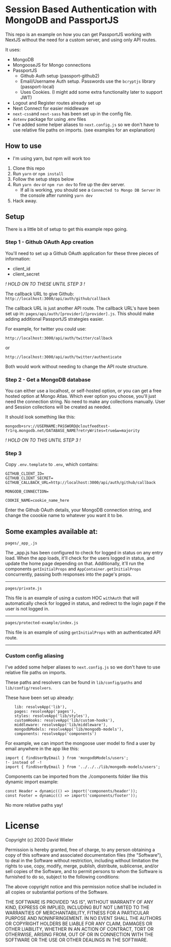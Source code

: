 # Session Based Authentication with MongoDB and PassportJS

This repo is an example on how you can get PassportJS working with NextJS without the need for a custom server, and using only API routes.

It uses:

-   MongoDB
-   MongooseJS for Mongo connections
-   PassportJS
    -   Github Auth setup (passport-github2)
    -   Email/Username Auth setup. Passwords use the `bcryptjs` library (passport-local)
    -   Uses Cookies. (I might add some extra functionality later to support JWT)
-   Logout and Register routes already set up
-   Next Connect for easier middleware
-   `next-css`and `next-sass` has been set up in the config file.
-   `dotenv` package for using .env files
-   I've added some helper aliases to `next.config.js` so we don't have to use relative file paths on imports. (see examples for an explanation)

## How to use

-   I'm using yarn, but npm will work too

1. Clone this repo
2. Run `yarn` or `npm install`
3. Follow the setup steps below
4. Run `yarn dev` or `npm run dev` to fire up the dev server.
    - If all is working, you should see a `Connected to Mongo DB Server` in the console after running `yarn dev`
5. Hack away.

## Setup

There is a little bit of setup to get this example repo going.

### Step 1 - Github OAuth App creation

You'll need to set up a Github OAuth application for these three pieces of information:

-   client_id
-   client_secret

_! HOLD ON TO THESE UNTIL STEP 3 !_

The callback URL to give Github: `http://localhost:3000/api/auth/github/callback`

The callback URL is just another API route. The callback URL's have been set up in:
`pages/api/auth/[provider]/[provider].js`. This should make adding additional PassportJS strategies easier.

For example, for twitter you could use:

`http://localhost:3000/api/auth/twitter/callback`

or

`http://localhost:3000/api/auth/twitter/authenticate`

Both would work without needing to change the API route structure.

### Step 2 - Get a MongoDB database

You can either use a localhost, or self-hosted option, or you can get a free hosted option at Mongo Atlas. Which ever option you choose, you'll just need the connection string. No need to make any collections manually. User and Session collections will be created as needed.

It should look something like this:

`mongodb+srv://USERNAME:PASSWORD@cloutfeedtest-fr1rq.mongodb.net/DATABASE_NAME?retryWrites=true&w=majority`

_! HOLD ON TO THIS UNTIL STEP 3 !_

### Step 3

Copy `.env.template` to `.env`, which contains:

```
GITHUB_CLIENT_ID=
GITHUB_CLIENT_SECRET=
GITHUB_CALLBACK_URL=http://localhost:3000/api/auth/github/callback

MONGODB_CONNECTION=

COOKIE_NAME=cookie_name_here
```

Enter the Github OAuth details, your MongoDB connection string, and change the coookie name to whatever you want it to be.

## Some examples available at:

`pages/_app_.js`

The \_app.js has been configured to check for logged in status on any entry load. When the app loads, it'll check for the users logged in status, and update the home page depending on that. Additionally, it'll run the components `getInitialProps` and `AppContainer.getInitialProps` concurrently, passing both responses into the page's props.

---

`pages/private.js`

This file is an example of using a custom HOC `withAuth` that will automatically check for logged in status, and redirect to the login page if the user is not logged in.

---

`pages/protected-example/index.js`

This file is an example of using `getInitialProps` with an authenticated API route.

---

### Custom config aliasing

I've added some helper aliases to `next.config.js` so we don't have to use relative file paths on imports.

These paths and resolvers can be found in `lib/config/paths` and `lib/config/resolvers`.

These have been set up already:

```
	lib: resolveApp('lib'),
	pages: resolveApp('pages'),
	styles: resolveApp('lib/styles'),
	customHooks: resolveApp('lib/custom-hooks'),
	middleware: resolveApp('lib/middleware'),
	mongodbModels: resolveApp('lib/mongodb-models'),
	components: resolveApp('components')
```

For example, we can import the mongoose user model to find a user by email anywhere in the app like this:

```
import { findUserByEmail } from 'mongodbModels/users';
!- instead of -!
import { findUserByEmail } from '../../../lib/mongodb-models/users';
```

Components can be imported from the ./components folder like this dynamic import example:

```
const Header = dynamic(() => import('components/header'));
const Footer = dynamic(() => import('components/footer'));
```

No more relative paths yay!

# License

Copyright (c) 2020 David Wieler

Permission is hereby granted, free of charge, to any person obtaining a copy
of this software and associated documentation files (the "Software"), to deal
in the Software without restriction, including without limitation the rights
to use, copy, modify, merge, publish, distribute, sublicense, and/or sell
copies of the Software, and to permit persons to whom the Software is
furnished to do so, subject to the following conditions:

The above copyright notice and this permission notice shall be included in all
copies or substantial portions of the Software.

THE SOFTWARE IS PROVIDED "AS IS", WITHOUT WARRANTY OF ANY KIND,
EXPRESS OR IMPLIED, INCLUDING BUT NOT LIMITED TO THE WARRANTIES OF
MERCHANTABILITY, FITNESS FOR A PARTICULAR PURPOSE AND NONINFRINGEMENT.
IN NO EVENT SHALL THE AUTHORS OR COPYRIGHT HOLDERS BE LIABLE FOR ANY CLAIM,
DAMAGES OR OTHER LIABILITY, WHETHER IN AN ACTION OF CONTRACT, TORT OR
OTHERWISE, ARISING FROM, OUT OF OR IN CONNECTION WITH THE SOFTWARE OR THE USE
OR OTHER DEALINGS IN THE SOFTWARE.
